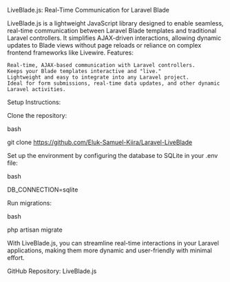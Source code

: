 LiveBlade.js: Real-Time Communication for Laravel Blade

LiveBlade.js is a lightweight JavaScript library designed to enable seamless, real-time communication between Laravel Blade templates and traditional Laravel controllers. It simplifies AJAX-driven interactions, allowing dynamic updates to Blade views without page reloads or reliance on complex frontend frameworks like Livewire.
Features:

    Real-time, AJAX-based communication with Laravel controllers.
    Keeps your Blade templates interactive and "live."
    Lightweight and easy to integrate into any Laravel project.
    Ideal for form submissions, real-time data updates, and other dynamic Laravel activities.

Setup Instructions:

Clone the repository:

bash

git clone https://github.com/Eluk-Samuel-Kiira/Laravel-LiveBlade

Set up the environment by configuring the database to SQLite in your .env file:

bash

DB_CONNECTION=sqlite

Run migrations:

bash

php artisan migrate

With LiveBlade.js, you can streamline real-time interactions in your Laravel applications, making them more dynamic and user-friendly with minimal effort.

GitHub Repository: LiveBlade.js